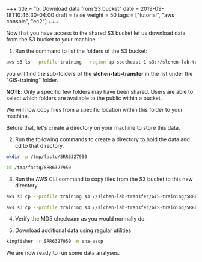 +++
title = "b. Download data from S3 bucket"
date = 2019-09-18T10:46:30-04:00
draft = false
weight = 50
tags = ["tutorial", "aws console", "ec2"]
+++

Now that you have access to the shared S3 bucket let us download data from the S3 bucket to your machine.

1.	Run the command to list the folders of the S3 bucket:

```bash
aws s3 ls --profile training --region ap-southeast-1 s3://slchen-lab-transfer/GIS-training/
```
you will find the sub-folders of the **slchen-lab-transfer** in the list under the "GIS-training" folder. 

**NOTE**: Only a specific few folders may have been shared. Users are able to select which folders are available to the public within a bucket.  

We will now copy files from a specific location within this folder to your machine.

Before that, let's create a directory on your machine to store this data.

2.	Run the following commands to create a directory to hold the data and cd to that directory.

```bash
mkdir -p /tmp/fastq/SRR6327950
```

```bash
cd /tmp/fastq/SRR6327950
```

3.	Run the AWS CLI command to copy files from the S3 bucket to this new directory. 

```bash
aws s3 cp --profile training s3://slchen-lab-transfer/GIS-training/SRR6327950/SRR6327950_1.fastq.gz . --region ap-southeast-1
```

```bash
aws s3 cp --profile training s3://slchen-lab-transfer/GIS-training/SRR6327950/SRR6327950_2.fastq.gz . --region ap-southeast-1
```

4.	Verify the MD5 checksum as you would normally do.

5.	Download additional data using regular utilities

```bash
kingfisher -r SRR6327950 -m ena-ascp
```	

We are now ready to run some data analyses. 
